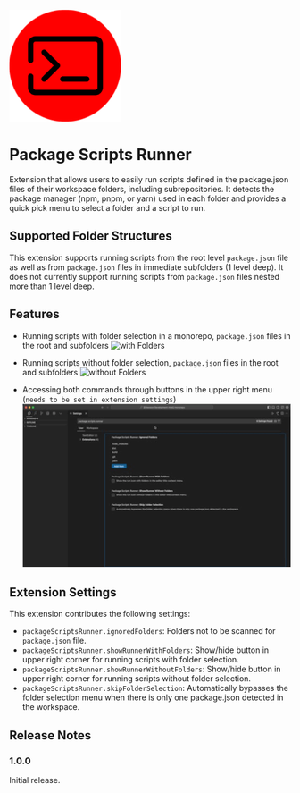 ![banner](images/icon-background.png)

# Package Scripts Runner

Extension that allows users to easily run scripts defined in the package.json files of their workspace folders, including subrepositories. It detects the package manager (npm, pnpm, or yarn) used in each folder and provides a quick pick menu to select a folder and a script to run.

## Supported Folder Structures

This extension supports running scripts from the root level `package.json` file as well as from `package.json` files in immediate subfolders (1 level deep). It does not currently support running scripts from `package.json` files nested more than 1 level deep.

## Features

- Running scripts with folder selection in a monorepo, `package.json` files in the root and subfolders
![with Folders](images/withFolders.gif)

- Running scripts without folder selection, `package.json` files in the root and subfolders
![without Folders](images/withoutFolders.gif)

- Accessing both commands through buttons in the upper right menu (`needs to be set in extension settings`)
![buttons](images/buttonSettings.gif)

## Extension Settings

This extension contributes the following settings:

* `packageScriptsRunner.ignoredFolders`: Folders not to be scanned for `package.json` file.
* `packageScriptsRunner.showRunnerWithFolders`: Show/hide button in upper right corner for running scripts with folder selection.
* `packageScriptsRunner.showRunnerWithoutFolders`: Show/hide button in upper right corner for running scripts without folder selection.
* `packageScriptsRunner.skipFolderSelection`: Automatically bypasses the folder selection menu when there is only one package.json detected in the workspace.

## Release Notes

### 1.0.0

Initial release.
